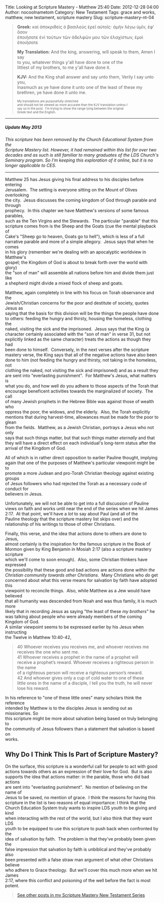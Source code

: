 Title: Looking at Scripture Mastery - Matthew 25:40
Date: 2012-12-28 04:00
Author: nocoolnametom
Category: New Testament
Tags: grace and works, matthew, new testament, scripture mastery
Slug: scripture-mastery-nt-04

> **Greek:** καὶ ἀποκριθεὶς ὁ βασιλεὺς ἐρεῖ αὐτοῖς· ἀμὴν λέγω ὑμῖν, ἐφ’
> ὅσον  
>  ἐποιήσατε ἑνὶ τούτων τῶν ἀδελφῶν μου τῶν ἐλαχίστων, ἐμοὶ ἐποιήσατε
>
> **My Translation:** And the king, answering, will speak to them, Amen
> I say  
>  to you, whatever things y'all have done to one of the  
>  littlest of my brothers, to me y'all have done it.
>
> **KJV:** And the King shall answer and say unto them, Verily I say
> unto you,  
>  Inasmuch as ye have done it unto one of the least of these my  
>  brethren, ye have done it unto me.<!--more-->
>
> <span style="font-size: x-small;">My translations are purposefully
> stretched  
>  and should not be viewed as more accurate than the KJV translation
> unless I  
>  say so in the post.  I'm trying to show the range lying between the
> original  
>  Greek text and the English.</span>

* * * * *

##### Update May 2013

*This scripture has been removed by the Church Educational System from
the  
Scripture Mastery list. However, it had remained within this list for
over two  
decades and as such is still familiar to many graduates of the LDS
Church's  
Seminary program. So I'm keeping this exploration of it online, but it
is no  
longer applicable to CES.*

* * * * *

Matthew 25 has Jesus giving his final address to his disciples before
entering  
Jerusalem.  The setting is everyone sitting on the Mount of Olives
overlooking  
the city.  Jesus discusses the coming kingdom of God through parable
and through  
prophecy.  In this chapter we have Matthew's versions of some famous
parables,  
such as the Ten Virgins and the Stewards.  The particular "parable"
that this  
scripture comes from is the Sheep and the Goats (cue the mental
playback of  
Cake's "Sheep go to heaven, Goats go to hell"), which is less of a
full  
narrative parable and more of a simple allegory.  Jesus says that when
he comes  
in his glory (remember we're dealing with an apocalyptic worldview in
Matthew's  
gospel; the Kingdom of God is about to break forth over the world with
glory)  
the "son of man" will assemble all nations before him and divide them
just like  
a shepherd might divide a mixed flock of sheep and goats.

Matthew, again completely in line with his focus on Torah observance and
the  
Jewish/Christian concerns for the poor and destitute of society, quotes
Jesus as  
saying that the basis for this division will be the things the people
have done  
to others: feeding the hungry and thirsty, housing the homeless,
clothing the  
naked, visiting the sick and the imprisoned.  Jesus says that the King
(a  
character certainly associated with the "son of man" in verse 31, but
not  
explicitly linked as the same character) treats the actions as though
they had  
been done to himself.  Conversely, in the next verses after the
scripture  
mastery verse, the King says that all of the negative actions have also
been  
done to him (not feeding the hungry and thirsty, not taking in the
homeless, not  
clothing the naked, not visiting the sick and imprisoned) and as a
result they  
are sent into "everlasting punishment".  For Matthew's Jesus, what
matters is  
what you do, and how well do you adhere to those aspects of the Torah
that  
encourage beneficent activities towards the marginalized of society. 
The call  
of many Jewish prophets in the Hebrew Bible was against those of wealth
who  
oppress the poor, the widows, and the elderly.  Also, the Torah
explicitly  
mentions that during harvest-time, allowances must be made for the poor
to glean  
from the fields.  Matthew, as a Jewish Christian, portrays a Jesus who
not only  
says that such things matter, but that such things
matter *eternally* and that  
they will have a direct effect on each individual's long-term status
after the  
arrival of the Kingdom of God.

All of which is in rather direct opposition to earlier Pauline thought,
implying  
again that one of the purposes of Matthew's particular viewpoint might
be to  
promote a more Judean and pro-Torah Christian theology against existing
groups  
of Jesus followers who had rejected the Torah as a necessary code of
conduct for  
believers in Jesus.

Unfortunately, we will not be able to get into a full discussion of
Pauline  
views on faith and works until near the end of the series when we hit
James  
2:17.  At that point, we'll have a *lot* to say about Paul (and all of
the  
Pauline theology that the scripture mastery list skips over) and the  
relationship of his writings to those of other Christians.

Finally, this verse, and the idea that actions done to others are done
to Jesus,  
almost certainly is the inspiration for the famous scripture in the
Book of  
Mormon given by King Benjamin in Mosiah 2:17 (also a scripture mastery
scripture  
which we'll come to soon enough).  Also, some Christian thinkers have
expressed  
the possibility that these good and bad actions are actions
done *within the  
Christian community towards other Christians.*  Many Christians
who *do* get  
concerned about what this verse means for salvation by faith have
adopted this  
viewpoint to reconcile things.  Also, while Matthew as a Jew would have
believed  
that all humanity was descended from Noah and was thus family, it is
much more  
likely that in recording Jesus as saying "the least of these *my
brothers*" he  
was talking about people who were already members of the coming Kingdom
of God.  
A similar viewpoint seems to be expressed earlier by his Jesus when
instructing  
the Twelve in Matthew 10:40-42,

> <span>40</span> Whoever receives you receives me, and whoever receives
> me  
>  receives the one who sent me.  
>  <span>41</span> Whoever receives a prophet in the name of a prophet
> will  
>  receive a prophet’s reward. Whoever receives a righteous person in
> the name  
>  of a righteous person will receive a righteous person’s reward.  
>  <span>42</span> And whoever gives only a cup of cold water to one of
> these  
>  little ones in the name of a disciple, I tell you the truth, he will
> never  
>  lose his reward.

In his reference to "one of these little ones" many scholars think the
reference  
intended by Matthew is to the disciples Jesus is sending out as
missionaries. So  
this scripture might be more about salvation being based on truly
belonging to  
the community of Jesus followers than a statement that salvation is
based on  
works.

Why Do I Think This Is Part of Scripture Mastery?
-------------------------------------------------

On the surface, this scripture is a wonderful call for people to act
with good  
actions towards others as an expression of their love for God.  But is
also  
supports the idea that actions matter: in the parable, those who did
bad actions  
are sent into "everlasting punishment".  No mention of believing on the
name of  
Jesus to be saved, no mention of grace.  I think the reasons for having
this  
scripture in the list is two reasons of equal importance: I think that
the  
Church Education System truly wants to inspire LDS youth to be giving
and kind  
when interacting with the rest of the world, but I also think that they
want LDS  
youth to be equipped to use this scripture to push back when confronted
by the  
idea of salvation by faith.  The problem is that they've probably been
given the  
false impression that salvation by faith is unbiblical and they've
probably also  
been presented with a false straw man argument of what other Christians
believe  
who adhere to Grace theology.  But we'll cover this much more when we
hit James  
2:17, where this conflict and poisoning of the well before the fact is
most  
potent.

> [See other posts in my Scripture Mastery New Testament Series][]

  [See other posts in my Scripture Mastery New Testament Series]: /scripture-mastery-new-testament/
    "Scripture Mastery: New Testament"
